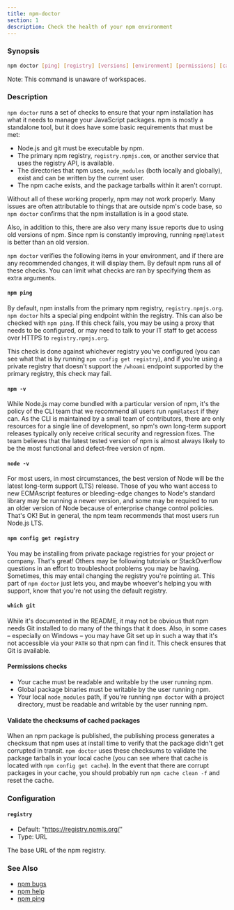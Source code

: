 ```yaml
---
title: npm-doctor
section: 1
description: Check the health of your npm environment
---
```


### Synopsis

```bash
npm doctor [ping] [registry] [versions] [environment] [permissions] [cache]
```

Note: This command is unaware of workspaces.

### Description

`npm doctor` runs a set of checks to ensure that your npm installation has
what it needs to manage your JavaScript packages. npm is mostly a
standalone tool, but it does have some basic requirements that must be met:

+ Node.js and git must be executable by npm.
+ The primary npm registry, `registry.npmjs.com`, or another service that
  uses the registry API, is available.
+ The directories that npm uses, `node_modules` (both locally and
  globally), exist and can be written by the current user.
+ The npm cache exists, and the package tarballs within it aren't corrupt.

Without all of these working properly, npm may not work properly.  Many
issues are often attributable to things that are outside npm's code base,
so `npm doctor` confirms that the npm installation is in a good state.

Also, in addition to this, there are also very many issue reports due to
using old versions of npm. Since npm is constantly improving, running
`npm@latest` is better than an old version.

`npm doctor` verifies the following items in your environment, and if
there are any recommended changes, it will display them.  By default npm
runs all of these checks. You can limit what checks are ran by
specifying them as extra arguments.

#### `npm ping`

By default, npm installs from the primary npm registry,
`registry.npmjs.org`.  `npm doctor` hits a special ping endpoint within the
registry. This can also be checked with `npm ping`. If this check fails,
you may be using a proxy that needs to be configured, or may need to talk
to your IT staff to get access over HTTPS to `registry.npmjs.org`.

This check is done against whichever registry you've configured (you can
see what that is by running `npm config get registry`), and if you're using
a private registry that doesn't support the `/whoami` endpoint supported by
the primary registry, this check may fail.

#### `npm -v`

While Node.js may come bundled with a particular version of npm, it's the
policy of the CLI team that we recommend all users run `npm@latest` if they
can. As the CLI is maintained by a small team of contributors, there are
only resources for a single line of development, so npm's own long-term
support releases typically only receive critical security and regression
fixes. The team believes that the latest tested version of npm is almost
always likely to be the most functional and defect-free version of npm.

#### `node -v`

For most users, in most circumstances, the best version of Node will be the
latest long-term support (LTS) release. Those of you who want access to new
ECMAscript features or bleeding-edge changes to Node's standard library may
be running a newer version, and some may be required to run an older
version of Node because of enterprise change control policies. That's OK!
But in general, the npm team recommends that most users run Node.js LTS.

#### `npm config get registry`

You may be installing from private package registries for your project or
company. That's great! Others may be following tutorials or StackOverflow
questions in an effort to troubleshoot problems you may be having.
Sometimes, this may entail changing the registry you're pointing at.  This
part of `npm doctor` just lets you, and maybe whoever's helping you with
support, know that you're not using the default registry.

#### `which git`

While it's documented in the README, it may not be obvious that npm needs
Git installed to do many of the things that it does. Also, in some cases
– especially on Windows – you may have Git set up in such a way that it's
not accessible via your `PATH` so that npm can find it. This check ensures
that Git is available.

#### Permissions checks

* Your cache must be readable and writable by the user running npm.
* Global package binaries must be writable by the user running npm.
* Your local `node_modules` path, if you're running `npm doctor` with a
  project directory, must be readable and writable by the user running npm.

#### Validate the checksums of cached packages

When an npm package is published, the publishing process generates a
checksum that npm uses at install time to verify that the package didn't
get corrupted in transit. `npm doctor` uses these checksums to validate the
package tarballs in your local cache (you can see where that cache is
located with `npm config get cache`). In the event that there are corrupt
packages in your cache, you should probably run `npm cache clean -f` and
reset the cache.

### Configuration

#### `registry`

* Default: "https://registry.npmjs.org/"
* Type: URL

The base URL of the npm registry.



### See Also

* [npm bugs](/commands/npm-bugs)
* [npm help](/commands/npm-help)
* [npm ping](/commands/npm-ping)
